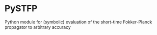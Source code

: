 # PySTFP
Python module for (symbolic) evaluation of the short-time Fokker-Planck propagator to arbitrary accuracy
